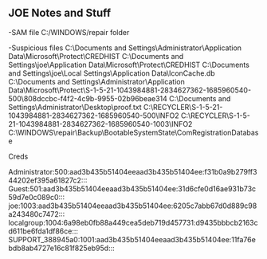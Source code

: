 ## JOE Notes and Stuff

-SAM file C:/WINDOWS/repair folder

-Suspicious files
C:\Documents and Settings\Administrator\Application Data\Microsoft\Protect\CREDHIST
C:\Documents and Settings\joe\Application Data\Microsoft\Protect\CREDHIST
C:\Documents and Settings\joe\Local Settings\Application Data\IconCache.db
C:\Documents and Settings\Administrator\Application Data\Microsoft\Protect\S-1-5-21-1043984881-2834627362-1685960540-500\808dccbc-f4f2-4c9b-9955-02b96beae314
C:\Documents and Settings\Administrator\Desktop\proof.txt
C:\RECYCLER\S-1-5-21-1043984881-2834627362-1685960540-500\INFO2
C:\RECYCLER\S-1-5-21-1043984881-2834627362-1685960540-1003\INFO2
C:\WINDOWS\repair\Backup\BootableSystemState\ComRegistrationDatabase


Creds

Administrator:500:aad3b435b51404eeaad3b435b51404ee:f31b0a9b279ff344202ef395a61827c2:::
Guest:501:aad3b435b51404eeaad3b435b51404ee:31d6cfe0d16ae931b73c59d7e0c089c0:::
joe:1003:aad3b435b51404eeaad3b435b51404ee:6205c7abb67d0d889c98a243480c7472:::
localgroup:1004:6a98eb0fb88a449cea5deb719d457731:d9435bbbcb2163cd611be6fda1df86ce:::
SUPPORT_388945a0:1001:aad3b435b51404eeaad3b435b51404ee:11fa76ebdb8ab4727e16c81f825eb95d:::